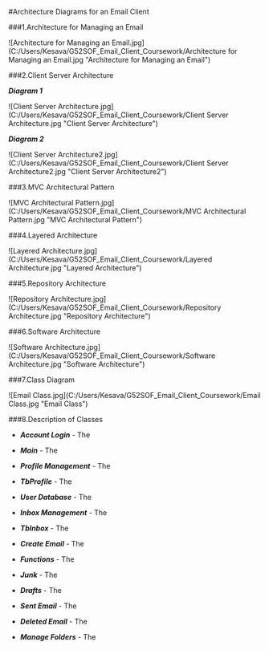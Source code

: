 #Architecture Diagrams for an Email Client 

###1.Architecture for Managing an Email

![Architecture for Managing an Email.jpg](C:/Users/Kesava/G52SOF_Email_Client_Coursework/Architecture for Managing an Email.jpg "Architecture for Managing an Email")   


###2.Client Server Architecture 

**_Diagram 1_**

![Client Server Architecture.jpg](C:/Users/Kesava/G52SOF_Email_Client_Coursework/Client Server Architecture.jpg "Client Server Architecture") 


**_Diagram 2_**

![Client Server Architecture2.jpg](C:/Users/Kesava/G52SOF_Email_Client_Coursework/Client Server Architecture2.jpg "Client Server Architecture2") 

###3.MVC Architectural Pattern 

![MVC Architectural Pattern.jpg](C:/Users/Kesava/G52SOF_Email_Client_Coursework/MVC Architectural Pattern.jpg "MVC Architectural Pattern")


###4.Layered Architecture

![Layered Architecture.jpg](C:/Users/Kesava/G52SOF_Email_Client_Coursework/Layered Architecture.jpg "Layered Architecture")


###5.Repository Architecture

![Repository Architecture.jpg](C:/Users/Kesava/G52SOF_Email_Client_Coursework/Repository Architecture.jpg "Repository Architecture")


###6.Software Architecture

![Software Architecture.jpg](C:/Users/Kesava/G52SOF_Email_Client_Coursework/Software Architecture.jpg "Software Architecture")


###7.Class Diagram

![Email Class.jpg](C:/Users/Kesava/G52SOF_Email_Client_Coursework/Email Class.jpg "Email Class")


###8.Description of Classes

- **_Account Login_** - The

- **_Main_** - The

- **_Profile Management_** - The

- **_TbProfile_** - The

- **_User Database_** - The

- **_Inbox Management_** - The

- **_TbInbox_** - The

- **_Create Email_** - The

- **_Functions_** - The

- **_Junk_** - The

- **_Drafts_** - The

- **_Sent Email_** - The

- **_Deleted Email_** - The

- **_Manage Folders_** - The



